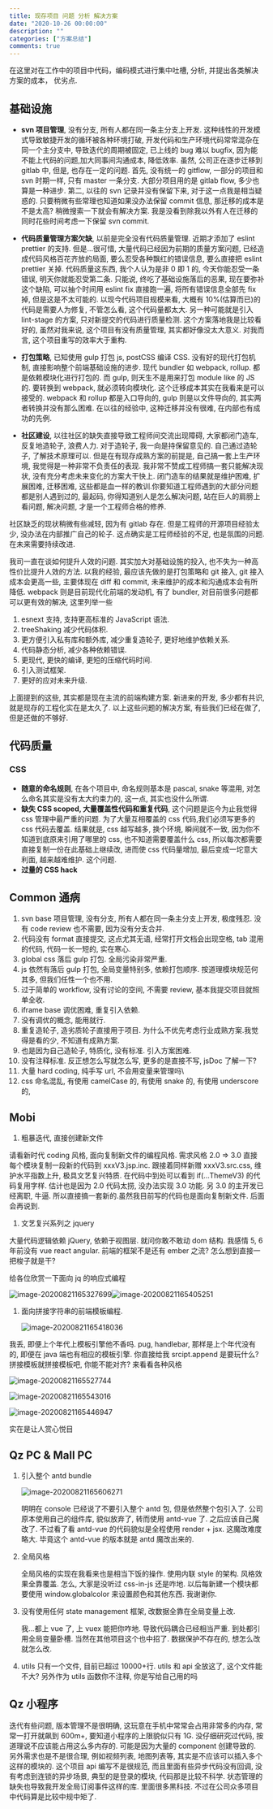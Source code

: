 ```yaml
---
title: 现存项目 问题 分析 解决方案
date: "2020-10-26 00:00:00"
description: ""
categories: ["方案总结"]
comments: true
---
```


在这里对在工作中的项目中代码，编码模式进行集中吐槽, 分析, 并提出各类解决方案的成本， 优劣点.

## 基础设施

- **svn 项目管理**, 没有分支, 所有人都在同一条主分支上开发. 这种线性的开发模式导致敏捷开发的循环被各种环境打破, 开发代码和生产环境代码常常混杂在同一个主分支中, 导致迭代的周期被固定, 已上线的 bug 难以 bugfix, 因为能不能上代码的问题,加大同事间沟通成本, 降低效率. 虽然, 公司正在逐步迁移到 gitlab 中, 但是, 也存在一定的问题. 首先, 没有统一的 gitflow, 一部分的项目和 svn 时期一样, 只有 master 一条分支. 大部分项目用的是 gitlab flow, 多少也算是一种进步. 第二, 以往的 svn 记录并没有保留下来, 对于这一点我是相当疑惑的. 只要稍微有些常理也知道如果没办法保留 commit 信息, 那迁移的成本是不是太高? 稍微搜索一下就会有解决方案. 我是没看到除我以外有人在迁移的同时花些时间考虑一下保留 svn commit.

- **代码质量管理方案欠缺**, 以前是完全没有代码质量管理. 近期才添加了 eslint prettier 的支持. 但是...很可惜, 大量代码已经因为前期的质量方案问题, 已经造成代码风格百花齐放的局面, 要么忍受各种飘红的错误信息, 要么直接把 eslint prettier 关掉. 代码质量这东西, 我个人认为是非 0 即 1 的, 今天你能忍受一条错误, 明天你就能忍受第二条. 只能说, 终吃了基础设施落后的恶果, 现在要弥补这个缺陷, 可以抽个时间用 eslint fix 直接跑一遍, 将所有错误信息全部先 fix 掉, 但是这是不太可能的. 以现今代码项目规模来看, 大概有 10%(估算而已)的代码是需要人为修复, 不管怎么看, 这个代码量都太大. 另一种可能就是引入 lint-stage 的方案, 只对新提交的代码进行质量检测. 这个方案落地我是比较看好的, 虽然对我来说, 这个项目有没有质量管理, 其实都好像没太大意义. 对我而言, 这个项目重写的效率大于重构.

- **打包策略**, 已知使用 gulp 打包 js, postCSS 编译 CSS. 没有好的现代打包机制, 直接影响整个前端基础设施的进步. 现代 bundler 如 webpack, rollup. 都是依赖模块化进行打包的. 而 gulp, 则天生不是用来打包 module like 的 JS 的. 要转换到 webpack, 就必须转向模块化. 这个迁移成本其实在我看来是可以接受的. webpack 和 rollup 都是入口导向的, gulp 则是以文件导向的, 其实两者转换并没有那么困难. 在以往的经验中, 这种迁移并没有很难, 在内部也有成功的先例.

- **社区建设**, 以往社区的缺失直接导致工程师间交流出现障碍, 大家都闭门造车, 反复地造轮子, 浪费人力. 对于造轮子, 我一向是持保留意见的. 自己通过造轮子, 了解技术原理可以. 但是在有现存成熟方案的前提是, 自己搞一套上生产环境, 我觉得是一种非常不负责任的表现. 我非常不赞成工程师搞一套只能解决现状, 没有充分考虑未来变化的方案大干快上. 闭门造车的结果就是维护困难, 扩展困难, 迁移困难, 这些都是血一样的教训.你要知道工程师遇到的大部分问题都是别人遇到过的, 最起码, 你得知道别人是怎么解决问题, 站在巨人的肩膀上看问题, 解决问题, 才是一个工程师合格的修养.

社区缺乏的现状稍微有些减轻, 因为有 gitlab 存在. 但是工程师的开源项目经验太少, 没办法在内部推广自己的轮子. 这点确实是工程师经验的不足, 也是氛围的问题. 在未来需要持续改进.

我司一直在谈如何提升人效的问题. 其实加大对基础设施的投入, 也不失为一种高性价比提升人效的方法. 以我的经验, 最应该先做的是打包策略和 git 接入, git 接入成本会更高一些, 主要体现在 diff 和 commit, 未来维护的成本和沟通成本会有所降低. webpack 则是目前现代化前端的发动机, 有了 bundler, 对目前很多问题都可以更有效的解决, 这里列举一些

1. esnext 支持, 支持更高标准的 JavaScript 语法.
2. treeShaking 减少代码体积.
3. 更方便引入私有库和额外库, 减少重复造轮子, 更好地维护依赖关系.
4. 代码静态分析, 减少各种依赖错误.
5. 更现代, 更快的编译, 更短的压缩代码时间.
6. 引入测试框架.
7. 更好的应对未来升级.

上面提到的这些, 其实都是现在主流的前端构建方案. 新进来的开发, 多少都有共识, 就是现存的工程化实在是太久了. 以上这些问题的解决方案, 有些我们已经在做了, 但是还做的不够好.

## 代码质量

### CSS

- **随意的命名规则**, 在各个项目中, 命名规则基本是 pascal, snake 等混用, 对怎么命名其实是没有太大约束力的, 这一点, 其实也没什么所谓.
- **缺失 CSS scoped, 大量覆盖性代码和重复代码**, 这个问题是迄今为止我觉得 css 管理中最严重的问题. 为了大量互相覆盖的 css 代码,我们必须写更多的 css 代码去覆盖. 结果就是, css 越写越多, 换个环境, 瞬间就不一致, 因为你不知道到底原来引用了哪里的 css, 也不知道需要覆盖什么 css, 所以每次都需要直接复制一份在此基础上继续改, 进而使 css 代码量增加, 最后变成一坨意大利面, 越来越难维护. 这个问题.
- **过量的 CSS hack**

## Common 通病

1. svn base 项目管理, 没有分支, 所有人都在同一条主分支上开发, 极度残忍. 没有 code review 也不需要, 因为没有分支合并.
2. 代码没有 format 直接提交, 这点尤其无语, 经常打开文档会出现空格, tab 混用的代码, 代码一长一短的, 实在寒心.
3. global css 落后 gulp 打包. 全局污染非常严重.
4. js 依然有落后 gulp 打包, 全局变量特别多, 依赖打包顺序. 按道理模块规范何其多, 但我们任性一个也不用.
5. 过于简单的 workflow, 没有讨论的空间, 不需要 review, 基本我提交项目就照单全收.
6. iframe base 调优困难, 重复引入依赖.
7. 没有调优的概念, 能用就行.
8. 重复造轮子, 造劣质轮子直接用于项目. 为什么不优先考虑行业成熟方案.我觉得是看的少, 不知道有成熟方案.
9. 也是因为自己造轮子, 特质化, 没有标准. 引入方案困难.
10. 没有注释标准. 反正想怎么写就怎么写, 更多的是直接不写, jsDoc 了解一下?
11. 大量 hard coding, 纯手写 url, 不会用变量来管理吗\
12. css 命名混乱, 有使用 camelCase 的, 有使用 snake 的, 有使用 underscore 的,

## Mobi

1. 粗暴迭代, 直接创建新文件

请看新时代 coding 风格, 面向复制新文件的编程风格. 需求风格 2.0 => 3.0 直接每个模块复制一段新的代码到 xxxV3.jsp.inc. 跟接着同样新赠 xxxV3.src.css, 维护水平指数上升, 极具文艺复兴特质. 在代码中到处可以看到 if(...ThemeV3) 的代码复用字样. 估计也是因为 2.0 代码太捞, 没办法实现 3.0 功能. 另 3.0 的主开发已经离职, 牛逼. 所以直接搞一套新的.虽然我目前写的代码也是面向复制新文件. 后面会再说到.

1. 文艺复兴系列之 jquery

大量代码逻辑依赖 jQuery, 依赖于视图层. 就问你敢不敢动 dom 结构. 我感情 5, 6 年前没有 vue react angular. 前端的框架不是还有 ember 之流? 怎么想到直接一把梭子就是干?

给各位欣赏一下面向 jq 的响应式编程

![image-20200821165327699](assets/image-20200821165327699.png)![image-20200821165405251](assets/image-20200821165405251.png)

1. 面向拼接字符串的前端模板编程.

   ![image-20200821165418036](assets/image-20200821165418036.png)

我丢, 即便上个年代上模板引擎他不香吗. pug, handlebar, 那样是上个年代没有的, 即便在 java 端也有相应的模板引擎. 你直接给我 srcipt.append 是要玩什么? 拼接模板就拼接模板吧, 你能不能对齐? 来看看各种风格

![image-20200821165527744](assets/image-20200821165527744.png)

![image-20200821165543016](assets/image-20200821165543016.png)

![image-20200821165446947](assets/image-20200821165446947.png)

实在是让人赏心悦目

## Qz PC & Mall PC

1. 引入整个 antd bundle

   ![image-20200821165606271](assets/image-20200821165606271.png)

   明明在 console 已经说了不要引入整个 antd 包, 但是依然整个包引入了. 公司原本使用自己的组件库, 貌似放弃了, 转而使用 antd-vue 了. 之后应该自己魔改了. 不过看了看 antd-vue 的代码貌似是全程使用 render + jsx. 这魔改难度略大. 毕竟这个 antd-vue 的版本就是 antd 魔改出来的.

2. 全局风格

   全局风格的实现在我看来也是相当下饭的操作. 使用内联 style 的架构. 风格效果全靠覆盖. 怎么, 大家是没听过 css-in-js 还是咋地. 以后每新建一个模块都要使用 window.globalcolor 来设置颜色和其他东西. 我谢谢你.

3. 没有使用任何 state management 框架, 改数据全靠在全局变量上改.

   我...都上 vue 了, 上 vuex 能把你咋地. 导致代码耦合已经相当严重. 到处都引用全局变量卧槽. 当然在其他项目这个也中招了. 数据保护不存在的, 想怎么改就怎么改.

4. utils 只有一个文件, 目前已超过 10000+行. utils 和 api 全放这了, 这个文件能不大? 另外作为 utils 函数你不注释, 你是写给自己用的吗

## Qz 小程序

迭代有些问题, 版本管理不是很明确, 这玩意在手机中常常会占用非常多的内存, 常常一打开就飙到 600m+, 要知道小程序的上限貌似只有 1G. 没仔细研究过代码, 按道理说不应该能占用这么多内存的. 可能是因为大量的 component 创建导致的. 另外需求也是不是很合理, 例如视频列表, 地图列表等, 其实是不应该可以插入多个这样的模块的. 这个项目 api 编写不是很规范, 而且里面有些异步代码没有回调, 没有考虑到连锁的异步场景, 典型的是登录的模块, 代码那是比较不科学. 状态管理的缺失也导致我开发全局订阅事件这样的库. 里面很多黑科技. 不过在公司众多项目中代码算是比较中规中矩了.
